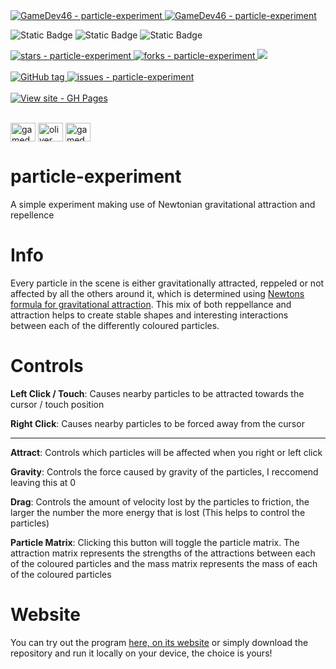 <a href="https://github.com/GameDev46" title="Go to GitHub repo">
    <img src="https://img.shields.io/static/v1?label=GameDev46&message=Profile&color=Green&logo=github&style=for-the-badge&labelColor=1f1f22" alt="GameDev46 - particle-experiment">
    <img src="https://img.shields.io/badge/Version-1.1.3-green?style=for-the-badge&labelColor=1f1f22&color=Green" alt="GameDev46 - particle-experiment">
</a>


![Static Badge](https://img.shields.io/badge/-HTML5-1f1f22?style=for-the-badge&logo=HTML5)
![Static Badge](https://img.shields.io/badge/-CSS-1f1f22?style=for-the-badge&logo=CSS3&logoColor=6060ef)
![Static Badge](https://img.shields.io/badge/-JavaScript-1f1f22?style=for-the-badge&logo=JavaScript)
    
<a href="https://github.com/GameDev46/particle-experiment/stargazers">
    <img src="https://img.shields.io/github/stars/GameDev46/particle-experiment?style=for-the-badge&labelColor=1f1f22" alt="stars - particle-experiment">
</a>
<a href="https://github.com/GameDev46/particle-experiment/forks">
    <img src="https://img.shields.io/github/forks/GameDev46/particle-experiment?style=for-the-badge&labelColor=1f1f22" alt="forks - particle-experiment">
</a>
<a href="https://github.com/GameDev46/particle-experiment/issues">
    <img src="https://img.shields.io/github/issues/GameDev46/particle-experiment?style=for-the-badge&labelColor=1f1f22&color=blue"/>
 </a>

<br>
<br>

<a href="https://github.com/GameDev46/particle-experiment/releases/">
    <img src="https://img.shields.io/github/tag/GameDev46/particle-experiment?include_prereleases=&sort=semver&color=Green&style=for-the-badge&labelColor=1f1f22" alt="GitHub tag">
</a>

<a href="https://github.com/GameDev46/particle-experiment/issues">
    <img src="https://img.shields.io/github/issues/GameDev46/particle-experiment?style=for-the-badge&labelColor=1f1f22" alt="issues - particle-experiment">
</a>

<br>
<br>

<div align="left">
<a href="https://gamedev46.github.io/particle-experiment/">
    <img src="https://img.shields.io/badge/View_site-GH_Pages-2ea44f?style=for-the-badge&labelColor=1f1f22" alt="View site - GH Pages">
</a>
</div>

<br>

<p align="left">
<a href="https://twitter.com/gamedev46" target="blank"><img align="center" src="https://raw.githubusercontent.com/rahuldkjain/github-profile-readme-generator/master/src/images/icons/Social/twitter.svg" alt="gamedev46" height="30" width="40" /></a>
<a href="https://instagram.com/oliver_pearce47" target="blank"><img align="center" src="https://raw.githubusercontent.com/rahuldkjain/github-profile-readme-generator/master/src/images/icons/Social/instagram.svg" alt="oliver_pearce47" height="30" width="40" /></a>
<a href="https://www.youtube.com/c/gamedev46" target="blank"><img align="center" src="https://raw.githubusercontent.com/rahuldkjain/github-profile-readme-generator/master/src/images/icons/Social/youtube.svg" alt="gamedev46" height="30" width="40" /></a>
</p>

# particle-experiment

A simple experiment making use of Newtonian gravitational attraction and repellence

# Info

Every particle in the scene is either gravitationally attracted, reppeled or not affected by all the others around it, which is determined using [Newtons formula for gravitational attraction](https://en.wikipedia.org/wiki/Newton%27s_law_of_universal_gravitation). This mix of both reppellance and attraction helps to create stable shapes and interesting interactions between each of the differently coloured particles.

# Controls

**Left Click / Touch**: Causes nearby particles to be attracted towards the cursor / touch position

**Right Click**: Causes nearby particles to be forced away from the cursor

---

**Attract**: Controls which particles will be affected when you right or left click

**Gravity**: Controls the force caused by gravity of the particles, I reccomend leaving this at 0

**Drag**: Controls the amount of velocity lost by the particles to friction, the larger the number the more energy that is lost (This helps to control the particles)

**Particle Matrix**: Clicking this button will toggle the particle matrix. The attraction matrix represents the strengths of the attractions between each of the coloured particles and the mass matrix represents the mass of each of the coloured particles

# Website

You can try out the program [here, on its website](https://gamedev46.github.io/particle-experiment/) or simply download the repository and run it locally on your device, the choice is yours!

